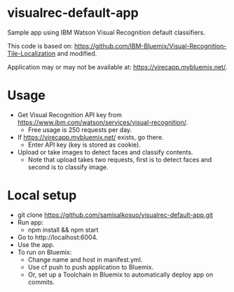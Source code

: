# visualrec-default-app

Sample app using IBM Watson Visual Recognition default classifiers.

This code is based on: https://github.com/IBM-Bluemix/Visual-Recognition-Tile-Localization
and modified.

Application may or may not be available at: https://virecapp.mybluemix.net/.

# Usage

- Get Visual Recognition API key from https://www.ibm.com/watson/services/visual-recognition/.
  - Free usage is 250 requests per day.
- If https://virecapp.mybluemix.net/ exists, go there.
  - Enter API key (key is stored as cookie).
- Upload or take images to detect faces and classify contents.
  - Note that upload takes two requests, first is to detect faces and second is to classify image.

# Local setup

- git clone https://github.com/samisalkosuo/visualrec-default-app.git
- Run app: 
  - npm install && npm start
- Go to http://localhost:6004.
- Use the app.
- To run on Bluemix:
  - Change name and host in manifest.yml.
  - Use cf push to push application to Bluemix.
  - Or, set up a Toolchain in Bluemix to automatically deploy app on commits.
